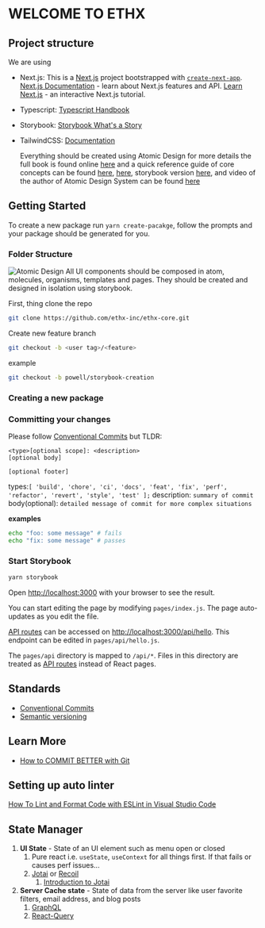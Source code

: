 # WELCOME TO ETHX

## Project structure

We are using

-   Next.js:
    This is a [Next.js](https://nextjs.org/) project bootstrapped with [`create-next-app`](https://github.com/vercel/next.js/tree/canary/packages/create-next-app).
    [Next.js Documentation](https://nextjs.org/docs) - learn about Next.js features and API.
    [Learn Next.js](https://nextjs.org/learn) - an interactive Next.js tutorial.
-   Typescript:
    [Typescript Handbook](https://www.typescriptlang.org/docs/handbook/intro.html)
-   Storybook:
    [Storybook What's a Story](https://storybook.js.org/docs/react/get-started/whats-a-story)
-   TailwindCSS:
    [Documentation](https://tailwindcss.com/docs)

    Everything should be created using Atomic Design for more details the full book is found online [here](https://atomicdesign.bradfrost.com/table-of-contents/) and a quick reference guide of core concepts can be found [here](https://xd.adobe.com/ideas/process/ui-design/atomic-design-principles-methodology-101/), [here](https://bradfrost.com/blog/post/atomic-web-design/), storybook version [here](https://storybook.js.org/blog/storybook-addons-to-manage-data-state/), and video of the author of Atomic Design System can be found [here](https://www.youtube.com/watch?v=W-h1FtNYim4)

## Getting Started

To create a new package run `yarn create-pacakge`, follow the prompts and your package should be generated for you.

### Folder Structure

![Atomic Design](https://bradfrost.com/wp-content/uploads/2013/06/atomic-design.png)
All UI components should be composed in atom, molecules, organisms, templates and pages. They should be created and designed in isolation using storybook.

First, thing clone the repo

```bash
git clone https://github.com/ethx-inc/ethx-core.git
```

Create new feature branch

```bash
git checkout -b <user tag>/<feature>
```

example

```bash
git checkout -b powell/storybook-creation
```

### Creating a new package

### Committing your changes

Please follow [Conventional Commits](https://www.conventionalcommits.org/en/v1.0.0-beta.2/) but TLDR:

```
<type>[optional scope]: <description>
[optional body]

[optional footer]
```

types:`[ 'build', 'chore', 'ci', 'docs', 'feat', 'fix', 'perf', 'refactor', 'revert', 'style', 'test' ];`
description: `summary of commit`
body(optional): `detailed message of commit for more complex situations`

**examples**

```bash
echo "foo: some message" # fails
echo "fix: some message" # passes
```

### Start Storybook

```bash
yarn storybook
```

Open [http://localhost:3000](http://localhost:3000) with your browser to see the result.

You can start editing the page by modifying `pages/index.js`. The page auto-updates as you edit the file.

[API routes](https://nextjs.org/docs/api-routes/introduction) can be accessed on [http://localhost:3000/api/hello](http://localhost:3000/api/hello). This endpoint can be edited in `pages/api/hello.js`.

The `pages/api` directory is mapped to `/api/*`. Files in this directory are treated as [API routes](https://nextjs.org/docs/api-routes/introduction) instead of React pages.

## Standards

-   [Conventional Commits](https://www.conventionalcommits.org/en/v1.0.0-beta.2/)
-   [Semantic versioning](https://semver.org/#backusnaur-form-grammar-for-valid-semver-versions)

## Learn More

-   [How to COMMIT BETTER with Git](https://www.youtube.com/watch?v=Hlp-9cdImSM)

## Setting up auto linter

[How To Lint and Format Code with ESLint in Visual Studio Code](https://www.digitalocean.com/community/tutorials/linting-and-formatting-with-eslint-in-vs-code)

<!-- To learn more about Next.js, take a look at the following resources: -->

<!-- ## Deploy on Vercel

The easiest way to deploy your Next.js app is to use the [Vercel Platform](https://vercel.com/new?utm_medium=default-template&filter=next.js&utm_source=create-next-app&utm_campaign=create-next-app-readme) from the creators of Next.js.

Check out our [Next.js deployment documentation](https://nextjs.org/docs/deployment) for more details. -->

## State Manager

1. **UI State** - State of an UI element such as menu open or closed
    1. Pure react i.e. `useState`, `useContext` for all things first. If that fails or causes perf issues...
    2. [Jotai](https://github.com/pmndrs/jotai) or [Recoil](https://recoiljs.org/)
        1. [Introduction to Jotai](https://www.youtube.com/watch?v=x9usS4l1VD0)
2. **Server Cache state** - State of data from the server like user favorite filters, email address, and blog posts
    1. [GraphQL]()
    2. [React-Query]()
